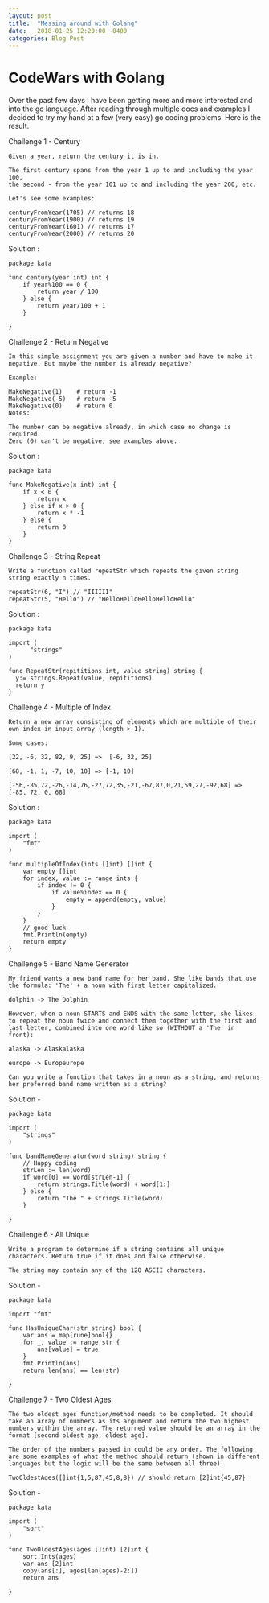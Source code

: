 ```yaml
---
layout: post
title:  "Messing around with Golang"
date:   2018-01-25 12:20:00 -0400
categories: Blog Post
---
```


# CodeWars with Golang

Over the past few days I have been getting more and more interested and into the go language. After reading through multiple docs and examples I decided to try my hand at a few (very easy) go coding problems. Here is the result.

Challenge 1 - Century
```
Given a year, return the century it is in.

The first century spans from the year 1 up to and including the year 100,
the second - from the year 101 up to and including the year 200, etc.

Let's see some examples:

centuryFromYear(1705) // returns 18
centuryFromYear(1900) // returns 19
centuryFromYear(1601) // returns 17
centuryFromYear(2000) // returns 20
```

Solution :

```
package kata

func century(year int) int {
	if year%100 == 0 {
		return year / 100
	} else {
		return year/100 + 1
	}

}
```


Challenge 2 - Return Negative
```
In this simple assignment you are given a number and have to make it negative. But maybe the number is already negative?

Example:

MakeNegative(1)    # return -1
MakeNegative(-5)   # return -5
MakeNegative(0)    # return 0
Notes:

The number can be negative already, in which case no change is required.
Zero (0) can't be negative, see examples above.
```

Solution :
```
package kata

func MakeNegative(x int) int {
	if x < 0 {
		return x
	} else if x > 0 {
		return x * -1
	} else {
		return 0
	}
}
```

Challenge 3 - String Repeat
```
Write a function called repeatStr which repeats the given string string exactly n times.

repeatStr(6, "I") // "IIIIII"
repeatStr(5, "Hello") // "HelloHelloHelloHelloHello"
```

Solution :
```
package kata

import (
      "strings"
)

func RepeatStr(repititions int, value string) string {
  y:= strings.Repeat(value, repititions)
  return y
}
```

Challenge 4 - Multiple of Index
```
Return a new array consisting of elements which are multiple of their own index in input array (length > 1).

Some cases:

[22, -6, 32, 82, 9, 25] =>  [-6, 32, 25]

[68, -1, 1, -7, 10, 10] => [-1, 10]

[-56,-85,72,-26,-14,76,-27,72,35,-21,-67,87,0,21,59,27,-92,68] => [-85, 72, 0, 68]
```

Solution :
```
package kata

import (
	"fmt"
)

func multipleOfIndex(ints []int) []int {
	var empty []int
	for index, value := range ints {
		if index != 0 {
			if value%index == 0 {
				empty = append(empty, value)
			}
		}
	}
	// good luck
	fmt.Println(empty)
	return empty
}
```

Challenge 5 - Band Name Generator
```
My friend wants a new band name for her band. She like bands that use the formula: 'The' + a noun with first letter capitalized.

dolphin -> The Dolphin

However, when a noun STARTS and ENDS with the same letter, she likes to repeat the noun twice and connect them together with the first and last letter, combined into one word like so (WITHOUT a 'The' in front):

alaska -> Alaskalaska

europe -> Europeurope

Can you write a function that takes in a noun as a string, and returns her preferred band name written as a string?
```

Solution - 
```
package kata

import (
	"strings"
)

func bandNameGenerator(word string) string {
	// Happy coding
	strLen := len(word)
	if word[0] == word[strLen-1] {
		return strings.Title(word) + word[1:]
	} else {
		return "The " + strings.Title(word)
	}

}
```

Challenge 6 - All Unique
```
Write a program to determine if a string contains all unique characters. Return true if it does and false otherwise.

The string may contain any of the 128 ASCII characters.
```

Solution - 
```
package kata

import "fmt"

func HasUniqueChar(str string) bool {
	var ans = map[rune]bool{}
	for _, value := range str {
		ans[value] = true
	}
	fmt.Println(ans)
	return len(ans) == len(str)

}
```


Challenge 7 - Two Oldest Ages
```
The two oldest ages function/method needs to be completed. It should take an array of numbers as its argument and return the two highest numbers within the array. The returned value should be an array in the format [second oldest age, oldest age].

The order of the numbers passed in could be any order. The following are some examples of what the method should return (shown in different languages but the logic will be the same between all three).

TwoOldestAges([]int{1,5,87,45,8,8}) // should return [2]int{45,87}
```


Solution - 
```
package kata

import (
	"sort"
)

func TwoOldestAges(ages []int) [2]int {
	sort.Ints(ages)
	var ans [2]int
	copy(ans[:], ages[len(ages)-2:])
	return ans

}
```

